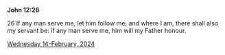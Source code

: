 **John 12:26**

26 If any man serve me, let him follow me; and where I am, there shall also my servant be: if any man serve me, him will my Father honour.

[Wednesday 14-February, 2024](https://getbible.net/kjv/John/12/26)
